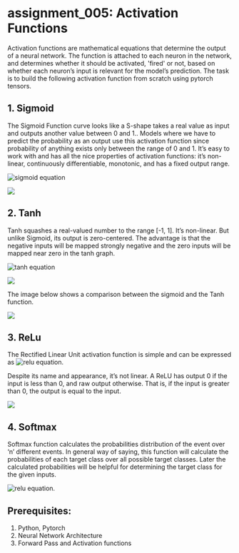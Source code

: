 # assignment_005: Activation Functions
Activation functions are mathematical equations that determine the output of a neural network. The function is attached to each neuron in the network, and determines whether it 
should be activated, 'fired' or not, based on whether each neuron’s input is relevant for the model’s prediction. The task is to build the following activation function from 
scratch using pytorch tensors.

## 1. Sigmoid
The Sigmoid Function curve looks like a S-shape takes a real value as input and outputs another value between 0 and 1.. Models where we have to predict the probability as an output use this activation function 
since probability of anything exists only between the range of 0 and 1. It’s easy to work with and has all the nice properties of activation functions: it’s non-linear, continuously differentiable, monotonic, and has a fixed output range.

<img src="https://latex.codecogs.com/svg.latex?\Large&space;f(x)=\frac{1}{1+e^{-x}}" title="sigmoid equation" />

![](https://github.com/hanoonaR/fseai_image_collection/blob/master/sigmoid.JPG)

## 2. Tanh
Tanh squashes a real-valued number to the range [-1, 1]. It’s non-linear. But unlike Sigmoid, its output is zero-centered. The advantage is that the negative inputs will be mapped strongly negative and the zero inputs will be mapped near zero in the tanh 
graph.

<img src="https://latex.codecogs.com/svg.latex?\Large&space;f(x)=\frac{e^{x}-e^{-x}}{e^{x}+e^{-x}}" title="tanh equation" />

![](https://github.com/hanoonaR/fseai_image_collection/blob/master/tanh.JPG)

The image below shows a comparison between the sigmoid and the Tanh function.

![](https://github.com/hanoonaR/fseai_image_collection/blob/master/sigmod_vs_tanh.JPG)

## 3. ReLu
The Rectified Linear Unit activation function is simple and can be expressed as 
<img src="https://latex.codecogs.com/svg.latex?\Large&space;f(x)=max(o,x)" title="relu equation" />. 

Despite its name and appearance, it’s not linear. A ReLU has output 0 if the input is less than 0, and raw output otherwise. That is, if the input is greater than 0, the output is equal to the input.

![](https://github.com/hanoonaR/fseai_image_collection/blob/master/relu.JPG)

## 4. Softmax
Softmax function calculates the probabilities distribution of the event over ‘n’ different events. In general way of saying, this function will calculate the probabilities of 
each target class over all possible target classes. Later the calculated probabilities will be helpful for determining the target class for the given inputs.

<img src="https://latex.codecogs.com/svg.latex?\Large&space;f(x_{j})=\frac{e^{x_{j}}}{\sum_{k=1}^{K}{e^{x_{k}}}" title="relu equation" />. 

## Prerequisites:
1. Python, Pytorch
2. Neural Network Architecture
3. Forward Pass and Activation functions
